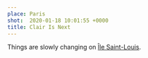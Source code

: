 ```yaml
---
place: Paris
shot:  2020-01-18 10:01:55 +0000
title: Clair Is Next
---
```


Things are slowly changing on [Île Saint-Louis](https://en.wikipedia.org/wiki/%C3%8Ele_Saint-Louis).
